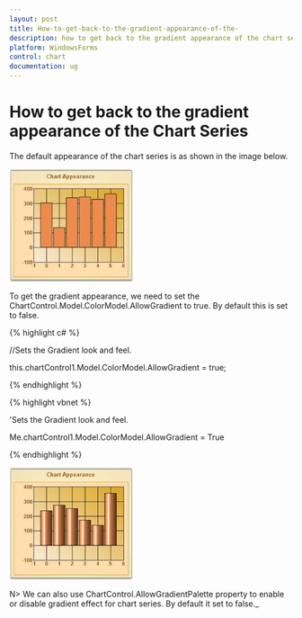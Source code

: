 ```yaml
---
layout: post
title: How-to-get-back-to-the-gradient-appearance-of-the-
description: how to get back to the gradient appearance of the chart series
platform: WindowsForms
control: chart
documentation: ug
---
```


# How to get back to the gradient appearance of the Chart Series

The default appearance of the chart series is as shown in the image below.



![](How-to-get-back-to-the-gradient-appearance-of-the-_images/How-to-get-back-to-the-gradient-appearance-of-the-_img1.jpeg)


To get the gradient appearance, we need to set the ChartControl.Model.ColorModel.AllowGradient to true. By default this is set to false.



 {% highlight c# %}



//Sets the Gradient look and feel.

this.chartControl1.Model.ColorModel.AllowGradient = true;

{% endhighlight %}

{% highlight vbnet %}



'Sets the Gradient look and feel.

Me.chartControl1.Model.ColorModel.AllowGradient = True

{% endhighlight %}

![](How-to-get-back-to-the-gradient-appearance-of-the-_images/How-to-get-back-to-the-gradient-appearance-of-the-_img2.jpeg)



N> We can also use ChartControl.AllowGradientPalette property to enable or disable gradient effect for chart series. By default it set to false._


